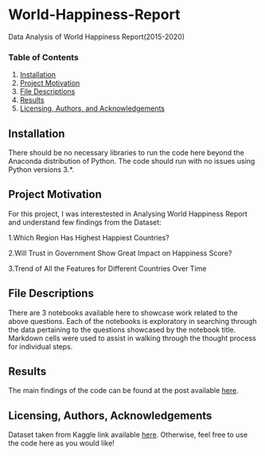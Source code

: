 # World-Happiness-Report
Data Analysis of World Happiness Report(2015-2020)

### Table of Contents

1. [Installation](#installation)
2. [Project Motivation](#motivation)
3. [File Descriptions](#files)
4. [Results](#results)
5. [Licensing, Authors, and Acknowledgements](#licensing)

## Installation <a name="installation"></a>

There should be no necessary libraries to run the code here beyond the Anaconda distribution of Python.  The code should run with no issues using Python versions 3.*.

## Project Motivation<a name="motivation"></a>

For this project, I was interestested in Analysing World Happiness Report and understand few findings from the Dataset:

1.Which Region Has Highest Happiest Countries?

2.Will Trust in Government Show Great Impact on Happiness Score?

3.Trend of All the Features for Different Countries Over Time

## File Descriptions <a name="files"></a>

There are 3 notebooks available here to showcase work related to the above questions.  Each of the notebooks is exploratory in searching through the data pertaining to the questions showcased by the notebook title.  Markdown cells were used to assist in walking through the thought process for individual steps.  

## Results<a name="results"></a>

The main findings of the code can be found at the post available [here](https://sunkusowmyasree.medium.com/what-are-the-metrics-that-influence-happiness-in-a-country-606c17b4d187).

## Licensing, Authors, Acknowledgements<a name="licensing"></a>

Dataset taken from Kaggle link available [here](https://www.kaggle.com/mathurinache/world-happiness-report/).  Otherwise, feel free to use the code here as you would like! 

